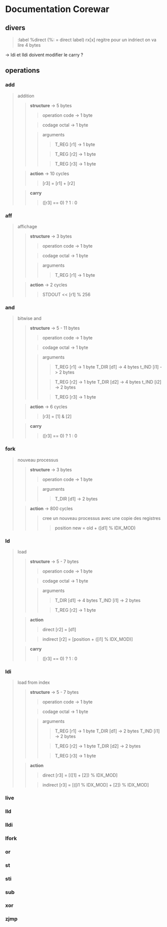 # Documentation Corewar

## divers

> :label %direct (%: = direct label) rx[x] regitre
> pour un indriect on va lire 4 bytes

-> ldi et lldi doivent modifier le carry ?

## operations

### add

> addition
>> **structure** -> 5 bytes
>>> operation code -> 1 byte
>>
>>> codage octal -> 1 byte
>>
>>> arguments
>>>> T_REG [r1] -> 1 byte
>>>
>>>> T_REG [r2] -> 1 byte
>>>
>>>> T_REG [r3] -> 1 byte
>
>> **action** -> 10 cycles
>>> [r3] = [r1] + [r2]
>
>> **carry**
>>> ([r3] == 0) ? 1 : 0

### aff

> affichage
>> **structure** -> 3 bytes
>>> operation code -> 1 byte
>>
>>> codage octal -> 1 byte 
>>
>>> arguments
>>>> T_REG [r1] -> 1 byte
>
>> **action** -> 2 cycles
>>> STDOUT << [r1] % 256

### and

> bitwise and
>> **structure** -> 5 - 11 bytes
>>> operation code -> 1 byte
>>
>>> codage octal -> 1 byte
>>
>>> arguments
>>>> T_REG [r1] -> 1 byte
>>>> T_DIR [d1] -> 4 bytes
>>>> t_IND [i1] -> 2 bytes
>>>
>>>> T_REG [r2] -> 1 byte
>>>> T_DIR [d2] -> 4 bytes
>>>> t_IND [i2] -> 2 bytes
>>>
>>>> T_REG [r3] -> 1 byte
>
>> **action** -> 6 cycles
>>> [r3] = [1] & [2]
>
>> **carry**
>>> ([r3] == 0) ? 1 : 0

### fork

> nouveau processus
>> **structure** -> 3 bytes
>>> operation code -> 1 byte
>>
>>> arguments
>>>> T_DIR [d1] -> 2 bytes
>
>> **action** -> 800 cycles
>>> cree un nouveau processus avec une copie des registres
>>>> position
>>>> new = old + ([d1] % IDX_MOD)

### ld

> load
>> **structure** -> 5 - 7 bytes
>>> operation code -> 1 byte
>>
>>> codage octal -> 1 byte
>>
>>> arguments
>>>> T_DIR [d1] -> 4 bytes
>>>> T_IND [i1] -> 2 bytes
>>>
>>>> T_REG [r2] -> 1 byte
>
>> **action**
>>> direct
>>> [r2] = [d1]
>>
>>> indirect
>>> [r2] = [position + ([i1] % IDX_MOD)]
>
>> **carry**
>>> ([r3] == 0) ? 1 : 0

### ldi

> load from index
>> **structure** -> 5 - 7 bytes
>>> operation code -> 1 byte
>>
>>> codage octal -> 1 byte
>>
>>> arguments
>>>> T_REG [r1] -> 1 byte
>>>> T_DIR [d1] -> 2 bytes
>>>> T_IND [i1] -> 2 bytes
>>>
>>>> T_REG [r2] -> 1 byte
>>>> T_DIR [d2] -> 2 bytes
>>>
>>>> T_REG [r3] -> 1 byte
>
>> **action** 
>>> direct
>>> [r3] = [([1] + [2]) % IDX_MOD]
>>
>>> indirect
>>> [r3] = [([i1 % IDX_MOD] + [2]) % IDX_MOD]

### live

### lld

### lldi

### lfork

### or

### st

### sti

### sub

### xor

### zjmp